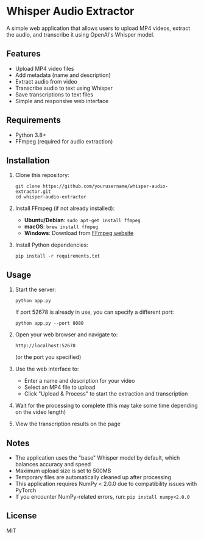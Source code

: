 # Whisper Audio Extractor

A simple web application that allows users to upload MP4 videos, extract the audio, and transcribe it using OpenAI's Whisper model.

## Features

- Upload MP4 video files
- Add metadata (name and description)
- Extract audio from video
- Transcribe audio to text using Whisper
- Save transcriptions to text files
- Simple and responsive web interface

## Requirements

- Python 3.8+
- FFmpeg (required for audio extraction)

## Installation

1. Clone this repository:
   ```
   git clone https://github.com/yourusername/whisper-audio-extractor.git
   cd whisper-audio-extractor
   ```

2. Install FFmpeg (if not already installed):
   - **Ubuntu/Debian**: `sudo apt-get install ffmpeg`
   - **macOS**: `brew install ffmpeg`
   - **Windows**: Download from [FFmpeg website](https://ffmpeg.org/download.html)

3. Install Python dependencies:
   ```
   pip install -r requirements.txt
   ```

## Usage

1. Start the server:
   ```
   python app.py
   ```
   
   If port 52678 is already in use, you can specify a different port:
   ```
   python app.py --port 8080
   ```

2. Open your web browser and navigate to:
   ```
   http://localhost:52678
   ```
   (or the port you specified)

3. Use the web interface to:
   - Enter a name and description for your video
   - Select an MP4 file to upload
   - Click "Upload & Process" to start the extraction and transcription

4. Wait for the processing to complete (this may take some time depending on the video length)

5. View the transcription results on the page

## Notes

- The application uses the "base" Whisper model by default, which balances accuracy and speed
- Maximum upload size is set to 500MB
- Temporary files are automatically cleaned up after processing
- This application requires NumPy < 2.0.0 due to compatibility issues with PyTorch
- If you encounter NumPy-related errors, run: `pip install numpy<2.0.0`

## License

MIT
